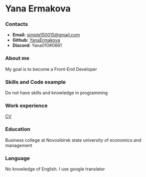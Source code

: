# Yana Ermakova


### Contacts
* __Email:__ simple150015@gmail.com
* __Github:__ [YanaErmakova](https://github.com/YanaErmakova)
* __Discord:__ Yana010#0661


### About me
My goal is to become a Front-End Developer


### Skills and Code example
Do not have skills and knowledge in programming


### Work experience
[CV](https://raw.githubusercontent.com/YanaErmakova/rsschool-cv/gh-pages/cv.md)


### Education
Business college at Novosibirsk state university of economics and management


### Language
No knowledge of English. I use google translator
